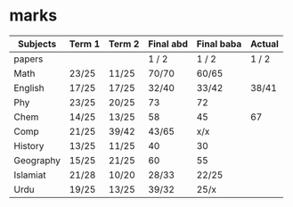 # marks

| Subjects | Term 1 | Term 2 | Final abd | Final baba | Actual |
|----------|--------|--------|-----------|------------|--------|
| papers   |        |        |   1 / 2   |   1 / 2    |  1 / 2 |
| Math     |23/25   |11/25   |   70/70   |   60/65    |
| English  |17/25   |17/25   |   32/40   |   33/42    |  38/41 |
| Phy      |23/25   |20/25   |    73     |    72      |   
| Chem     |14/25   |13/25   |    58     |    45      |   67   |
| Comp     |21/25   |39/42   |   43/65   |    x/x     |
| History  |13/25   |11/25   |    40     |    30      |
| Geography|15/25   |21/25   |    60     |    55      |
| Islamiat |21/28   |10/20   |   28/33   |   22/25    |
| Urdu     |19/25   |13/25   |   39/32   |   25/x     |